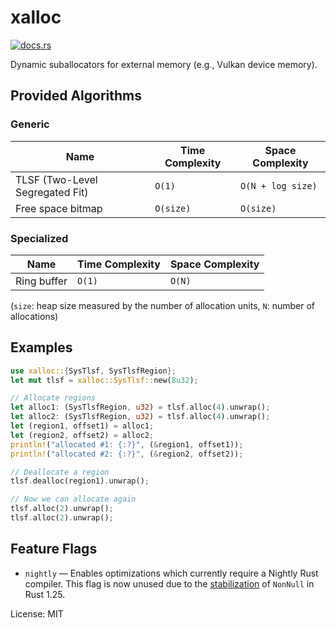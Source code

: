 # xalloc

[<img src="https://docs.rs/xalloc/badge.svg" alt="docs.rs">](https://docs.rs/xalloc/)

Dynamic suballocators for external memory (e.g., Vulkan device memory).

## Provided Algorithms

### Generic

|               Name              | Time Complexity |  Space Complexity |
| ------------------------------- | --------------- | ----------------- |
| TLSF (Two-Level Segregated Fit) | `O(1)`          | `O(N + log size)` |
| Free space bitmap               | `O(size)`       | `O(size)`         |

### Specialized

|               Name              | Time Complexity |  Space Complexity |
| ------------------------------- | --------------- | ----------------- |
| Ring buffer                     | `O(1)`          | `O(N)`            |

(`size`: heap size measured by the number of allocation units, `N`: number of allocations)

## Examples

```rust
use xalloc::{SysTlsf, SysTlsfRegion};
let mut tlsf = xalloc::SysTlsf::new(8u32);

// Allocate regions
let alloc1: (SysTlsfRegion, u32) = tlsf.alloc(4).unwrap();
let alloc2: (SysTlsfRegion, u32) = tlsf.alloc(4).unwrap();
let (region1, offset1) = alloc1;
let (region2, offset2) = alloc2;
println!("allocated #1: {:?}", (&region1, offset1));
println!("allocated #2: {:?}", (&region2, offset2));

// Deallocate a region
tlsf.dealloc(region1).unwrap();

// Now we can allocate again
tlsf.alloc(2).unwrap();
tlsf.alloc(2).unwrap();
```

## Feature Flags

- `nightly` — Enables optimizations which currently require a Nightly Rust
  compiler. This flag is now unused due to the [stabilization] of `NonNull`
  in Rust 1.25.

[stabilization]: https://blog.rust-lang.org/2018/03/29/Rust-1.25.html


License: MIT
